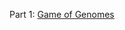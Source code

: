 

Part 1: [Game of Genomes](https://rememberization.substack.com/p/game-of-genomes-architecture-and)
